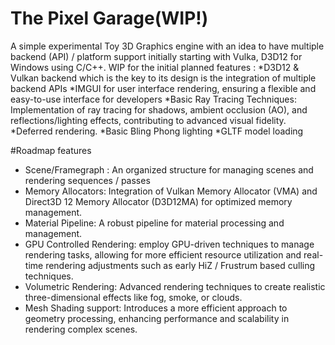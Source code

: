 # The Pixel Garage(WIP!)

A simple experimental Toy 3D Graphics engine with an idea to have multiple backend (API) / platform support initially starting with Vulka, D3D12 for Windows using C/C++. 
WIP for the initial planned features :
*D3D12 & Vulkan backend which is the key to its design is the integration of multiple backend APIs
*IMGUI for user interface rendering, ensuring a flexible and easy-to-use interface for developers
*Basic Ray Tracing Techniques: Implementation of ray tracing for shadows, ambient occlusion (AO), and reflections/lighting effects, contributing to advanced visual fidelity.
*Deferred rendering.
*Basic Bling Phong lighting
*GLTF model loading

#Roadmap features
* Scene/Framegraph : An organized structure for managing scenes and rendering sequences / passes
* Memory Allocators: Integration of Vulkan Memory Allocator (VMA) and Direct3D 12 Memory Allocator (D3D12MA) for optimized memory management.
* Material Pipeline: A robust pipeline for material processing and management.
* GPU Controlled Rendering: employ GPU-driven techniques to manage rendering tasks, allowing for more efficient resource utilization and real-time rendering adjustments such as early HiZ / Frustrum based culling techniques.
* Volumetric Rendering: Advanced rendering techniques to create realistic three-dimensional effects like fog, smoke, or clouds.
* Mesh Shading support: Introduces a more efficient approach to geometry processing, enhancing performance and scalability in rendering complex scenes.


